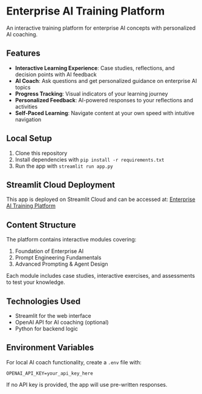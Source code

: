 # Enterprise AI Training Platform

An interactive training platform for enterprise AI concepts with personalized AI coaching.

## Features

- **Interactive Learning Experience**: Case studies, reflections, and decision points with AI feedback
- **AI Coach**: Ask questions and get personalized guidance on enterprise AI topics
- **Progress Tracking**: Visual indicators of your learning journey
- **Personalized Feedback**: AI-powered responses to your reflections and activities
- **Self-Paced Learning**: Navigate content at your own speed with intuitive navigation

## Local Setup

1. Clone this repository
2. Install dependencies with `pip install -r requirements.txt`
3. Run the app with `streamlit run app.py`

## Streamlit Cloud Deployment

This app is deployed on Streamlit Cloud and can be accessed at: [Enterprise AI Training Platform](https://enterprise-ai-training.streamlit.app/)

## Content Structure

The platform contains interactive modules covering:

1. Foundation of Enterprise AI
2. Prompt Engineering Fundamentals
3. Advanced Prompting & Agent Design

Each module includes case studies, interactive exercises, and assessments to test your knowledge.

## Technologies Used

- Streamlit for the web interface
- OpenAI API for AI coaching (optional)
- Python for backend logic

## Environment Variables

For local AI coach functionality, create a `.env` file with:

```
OPENAI_API_KEY=your_api_key_here
```

If no API key is provided, the app will use pre-written responses. 